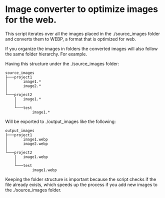 # Image converter to optimize images for the web.

This script iterates over all the images placed in the ./source_images folder and converts them to WEBP, a format
that is optimized for web.

If you organize the images in folders the converted images will also follow the same folder hierarchy. For example.

Having this structure under the ./source_images folder:
```
source_images
├───project1
│       image1.*
│       image2.*
│
└───project2
    │   image1.*
    │
    └───test
            image1.*
```
Will be exported to ./output_images like the following:
```
output_images
├───project1
│       image1.webp
│       image2.webp
│
└───project2
    │   image1.webp
    │
    └───test
            image1.webp
```

Keeping the folder structure is important because the script checks if the file already exists, 
which speeds up the process if you add new images to the ./source_images folder. 